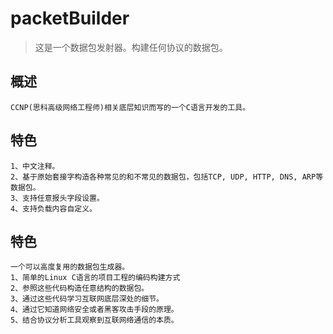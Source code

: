 # packetBuilder
> 这是一个数据包发射器。构建任何协议的数据包。

## 概述
```
CCNP(思科高级网络工程师)相关底层知识而写的一个C语言开发的工具。
```


## 特色
```
1、中文注释。
2、基于原始套接字构造各种常见的和不常见的数据包，包括TCP, UDP, HTTP, DNS, ARP等数据包。
3、支持任意报头字段设置。
4、支持负载内容自定义。
```

## 特色
```
一个可以高度复用的数据包生成器。
1、简单的Linux C语言的项目工程的编码构建方式
2、参照这些代码构造任意结构的数据包。
3、通过这些代码学习互联网底层深处的细节。
4、通过它知道网络安全或者黑客攻击手段的原理。
5、结合协议分析工具观察到互联网络通信的本质。
```
